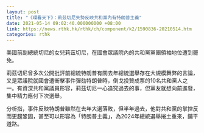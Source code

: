 ```yaml
---
layout: post
title: "《環看天下》：莉茲切尼失勢反映共和黨內有特朗普主義"
date: 2021-05-14 09:02:40.000000000 +08:00
link: https://news.rthk.hk/rthk/ch/component/k2/1590836-20210514.htm
categories: rthk
---
```


美國前副總統切尼的女兒莉茲切尼，在國會眾議院內的共和黨黨團領袖地位遭到罷免。

莉茲切尼曾多次公開批評前總統特朗普有關去年總統選舉存在大規模舞弊的言論，又是眾議院就國會遭衝擊事件彈劾特朗普時，倒戈投贊成票的10名共和黨人之一。有資深共和黨議員形容，莉茲切尼一心追究過去的事，但黨友就想向前進發，集中精力應付下次選舉。

分析指，事件反映特朗普雖然在去年大選落敗，但半年過去，他對共和黨的掌控反而更趨鞏固，甚至可以形容為「特朗普主義」，為2024年總統選舉捲土重來，鋪平道路。
